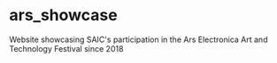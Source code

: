 # ars_showcase
Website showcasing SAIC's participation in the Ars Electronica Art and Technology Festival since 2018
